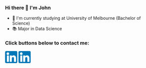 ### Hi there 👋 I'm John
- 📕 I'm currently studying at University of Melbourne (Bachelor of Science)
- 📚 Major in Data Science
### Click buttons below to contact me:
[<img alt="alt_text" width="40px" src="image/linkin.png" />](https://www.linkedin.com/in/huan-zhang-741b1820a/) 
[<img alt="alt_text" width="40px" src="image/linkin.png" />](https://www.linkedin.com/in/huan-zhang-741b1820a/) 


<!--
**zhh1212/zhh1212** is a ✨ _special_ ✨ repository becau
**zhh1212/zhh1212** is a ✨ _special_ ✨ repository because its `README.md` (this file) appears on your GitHub profile.

Here are some ideas to get you started:
- 📕 I'm studying at University of Melbourne (Bachelor of Science)
- 🌱 I’m currently major in Data Science
- 👯 I’m looking to collaborate on ...
- 🤔 I’m looking for help with ...
- 💬 Ask me about ...
- 📫 How to reach me: ...
- 😄 Pronouns: ...
- ⚡ Fun fact: ...
-->
